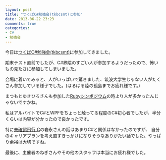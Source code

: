 ```yaml
---
layout: post
title: "つくばC#勉強会(tkbcsmt)に参加"
date: 2013-06-22 23:23
comments: true
categories: 
- C#
- 勉強会
---
```



今日は[つくばC#勉強会(tkbcsmt)](http://www.tkbcsstudymeeting.expressweb.jp/)に参加してきました。

期末テスト直前でしたが、C#界隈のすごい人が参加するようだったので、怖いもの見たさに参加してしまいました。

会場に着いてみると、人がいっぱいで驚きました、筑波大学生じゃない人がたくさん参加している様子でした。(はるばる陸の孤島までお疲れ様です。)

まつもとゆきひろさんも参加した[Rubyシンポジウム](http://www.coins.tsukuba.ac.jp/sym/ruby/)の時より人が多かったんじゃないですかね。

私はアルバイトでC#とWPFをちょっと触ってる程度のC#初心者でしたが、半分くらいは内容が分かったので良かったです。

特に[未確認飛行 C](http://ufcpp.net/)の岩永さんの話はあまりC#と関係はなかったのですが、
自分のキャリアプランを考え直すきっかけになりそうなありがたい話でした。やっぱり余裕は大切ですね。

最後に、主催者のねぎさんやその他のスタッフは本当にお疲れ様でした。
